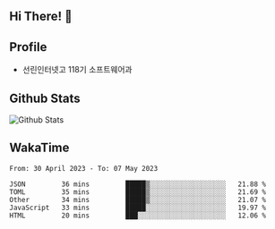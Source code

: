 ## Hi There! 👋

## Profile

-   선린인터넷고 118기 소프트웨어과

## Github Stats

![Github Stats](https://github-readme-stats.vercel.app/api/top-langs/?username=NY0510&theme=tokyonight&hide_border=true&layout=compact)

## WakaTime

<!--START_SECTION:waka-->

```text
From: 30 April 2023 - To: 07 May 2023

JSON         36 mins         █████▒░░░░░░░░░░░░░░░░░░░   21.88 %
TOML         35 mins         █████▒░░░░░░░░░░░░░░░░░░░   21.69 %
Other        34 mins         █████▒░░░░░░░░░░░░░░░░░░░   21.07 %
JavaScript   33 mins         █████░░░░░░░░░░░░░░░░░░░░   19.97 %
HTML         20 mins         ███░░░░░░░░░░░░░░░░░░░░░░   12.06 %
```

<!--END_SECTION:waka-->
